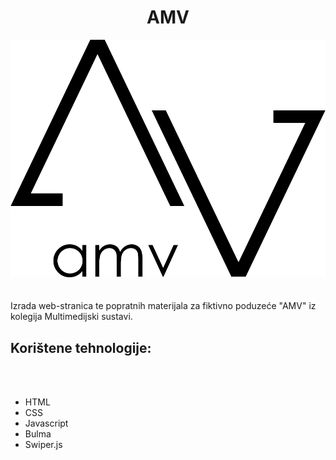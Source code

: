<div align="center">
<h1>AMV</h1>
 <img src="img/logo.png"/>
</div>
</br>
</br>
Izrada web-stranica te popratnih materijala za fiktivno poduzeće "AMV" iz kolegija Multimedijski sustavi.
<h2>Korištene tehnologije:</h2>

</br>
</br>

* HTML
* CSS
* Javascript
* Bulma
* Swiper.js

